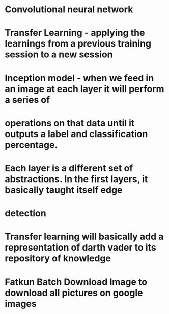 # Convolutional neural network
# Transfer Learning - applying the learnings from a previous training session to a new session
# Inception model - when we feed in an image at each layer it will perform a series of 
# operations on that data until it outputs a label and classification percentage. 
# Each layer is a different set of abstractions. In the first layers, it basically taught itself edge 
 # detection
 # Transfer learning will basically add a representation of darth vader to its repository of knowledge
 

 # Fatkun Batch Download Image to download all pictures on google images    